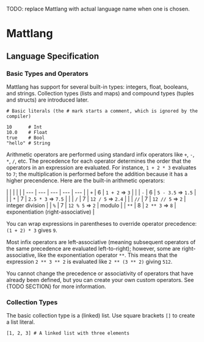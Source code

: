 TODO: replace Mattlang with actual language name when one is chosen.

# Mattlang

## Language Specification

### Basic Types and Operators

Mattlang has support for several built-in types: integers, float, booleans, and
strings. Collection types (lists and maps) and compound types (tuples and
structs) are introduced later.

```
# Basic literals (the # mark starts a comment, which is ignored by the compiler)

10      # Int
10.0    # Float
true    # Bool
"hello" # String
```

Arithmetic operators are performed using standard infix operators like `+`, `-`,
`*`, `/`, etc. The precedence for each operator determines the order that the
operators in an expression are evaluated. For instance, `1 + 2 * 3` evaluates to
`7`; the multiplication is performed before the addition because it has a higher
precendence. Here are the built-in arithmetic operators:

| | | | |
| --- | --- | --- | --- | --- |
| `+` | 6 | `1 + 2` => `3` | |
| `-` | 6 | `5 - 3.5` => `1.5` | |
| `*` | 7 | `2.5 * 3` => `7.5` | |
| `/` | 7 | `12 / 5` => `2.4` | |
| `//` | 7 | `12 // 5` => `2` | integer division |
| `%` | 7 | `12 % 5` => `2` | modulo |
| `**` | 8 | `2 ** 3` => `8` | exponentiation (right-associative) |

You can wrap expressions in parentheses to override operator precedence:
`(1 + 2) * 3` gives `9`.

Most infix operators are left-associative (meaning subsequent operators of the
same precedence are evaluated left-to-right); however, some are
right-associative, like the exponentiation operator `**`. This means that the
expression `2 ** 3 ** 2` is evaluated like `2 ** (3 ** 2)` giving `512`.

You cannot change the precedence or associativity of operators that have already
been defined, but you can create your own custom operators. See {TODO SECTION}
for more information.

### Collection Types

The basic collection type is a (linked) list. Use square brackets `[]` to
create a list literal.

```
[1, 2, 3] # A linked list with three elements
```
